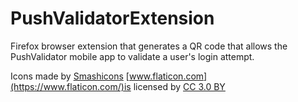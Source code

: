 # PushValidatorExtension
Firefox browser extension that generates a QR code that allows the PushValidator mobile app to validate a user's login attempt. 

Icons made by [Smashicons](https://www.flaticon.com/authors/smashicons)
[www.flaticon.com](https://www.flaticon.com/)is licensed by [CC 3.0 BY](http://creativecommons.org/licenses/by/3.0/)